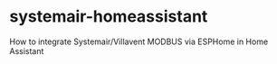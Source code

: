 # systemair-homeassistant
How to integrate Systemair/Villavent MODBUS via ESPHome in Home Assistant
